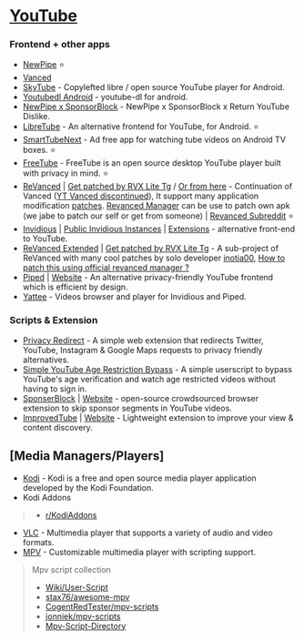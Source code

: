 # [YouTube](https://youtube.com)
### Frontend + other apps
*  [NewPipe](https://github.com/TeamNewPipe/NewPipe) ⭐
*  [Vanced](https:https://www.reddit.com/r/vanced)
*  [SkyTube](https://github.com/SkyTubeTeam/SkyTube) - Copylefted libre / open source YouTube player for Android.
*  [Youtubedl Android](https://github.com/yausername/youtubedl-android) - youtube-dl for android.
*  [NewPipe x SponsorBlock](https://github.com/polymorphicshade/newpipe) - NewPipe x SponsorBlock x Return YouTube Dislike.
*  [LibreTube](https://github.com/libre-tube/LibreTube) - An alternative frontend for YouTube, for Android. ⭐
*  [SmartTubeNext](https://github.com/yuliskov/SmartTubeNext) - Ad free app for watching tube videos on Android TV boxes. ⭐
*  [FreeTube](https://github.com/FreeTubeApp/FreeTube) - FreeTube is an open source desktop YouTube player built with privacy in mind. ⭐
*  [ReVanced](https://github.com/revanced) | [Get patched by RVX Lite Tg](https://t.me/rvx_lite) / [Or from here](https://www.reddit.com/r/ApksApps/comments/y4qve9/all_revanced_apps_patched)  - Continuation of Vanced ([YT Vanced discontinued](https://en.wikipedia.org/wiki/YouTube_Vanced#:~:text=On%20March%2013%2C%202022%2C%20the%20developers%20of%20YouTube%20Vanced%20announced%20that%20the%20application%20would%20be%20shut%20down%20after%20they%20received%20a%20cease%20and%20desist%20letter%20from%20Google%2C%20which%20forced%20the%20developers%20to%20stop%20developing%20and%20distributing%20the%20app.)), It support many application modification [patches](https://github.com/revanced/revanced-patches). [Revanced Manager](https://github.com/revanced/revanced-manager) can be use to patch own apk (we jabe to patch our self or get from someone) | [Revanced Subreddit](https://www.reddit.com/r/revancedapp/) ⭐
*  [Invidious](https://github.com/iv-org/invidious) | [Public Invidious Instances](https://docs.invidious.io/Invidious-Instances.md) | [Extensions](https://docs.invidious.io/Extensions.md) - alternative front-end to YouTube.
*  [ReVanced Extended](https://github.com/inotia00/revanced-documentation/) | [Get patched by RVX Lite Tg](https://t.me/rvx_lite) - A sub-project of ReVanced with many cool patches by solo developer [inotia00](https://github.com/inotia00), [How to patch this using official revanced manager ?](https://github.com/inotia00/revanced-documentation/wiki/Method-3.-Using-official-ReVanced-Manager-(Android))
*  [Piped](https://github.com/TeamPiped/Piped) | [Website](https://piped.kavin.rocks) - An alternative privacy-friendly YouTube frontend which is efficient by design.
*  [Yattee](https://github.com/yattee/yattee) - Videos browser and player for Invidious and Piped.

### Scripts & Extension
* [Privacy Redirect](https://github.com/SimonBrazell/privacy-redirect) - A simple web extension that redirects Twitter, YouTube, Instagram & Google Maps requests to privacy friendly alternatives.
* [Simple YouTube Age Restriction Bypass](https://github.com/zerodytrash/Simple-YouTube-Age-Restriction-Bypass) - A simple userscript to bypass YouTube's age verification and watch age restricted videos without having to sign in.
* [SponserBlock](https://github.com/ajayyy/SponsorBlock) | [Website](https://sponsor.ajay.app/) - open-source crowdsourced browser extension to skip sponsor segments in YouTube videos.
* [ImprovedTube](https://github.com/code4charity/YouTube-Extension) | [Website](https://improvedtube.com/) - Lightweight extension to improve your view & content discovery.








## [Media Managers/Players]
 
* [Kodi](https://kodi.tv/) - Kodi is a free and open source media player application developed by the Kodi Foundation.
* Kodi Addons
> * [r/KodiAddons](https://www.reddit.com/r/addons4kodi)
* [VLC](http://www.videolan.org/vlc/) - Multimedia player that supports a variety of audio and video formats.
* [MPV](https://mpv.io/) - Customizable multimedia player with scripting support.
> Mpv script collection
> * [Wiki/User-Script](https://github.com/mpv-player/mpv/wiki/User-Scripts)
> * [stax76/awesome-mpv](https://github.com/stax76/awesome-mpv)
> * [CogentRedTester/mpv-scripts](https://github.com/CogentRedTester/mpv-scripts)
> * [jonniek/mpv-scripts](https://github.com/jonniek/mpv-scripts)
> * [Mpv-Script-Directory](https://nudin.github.io/mpv-script-directory/)



